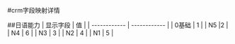 #crm字段映射详情

##日语能力
| 显示字段  |  值 |
| ------------ | ------------ |
| 0基础  | 1  |
|  N5 |2   |
| N4  | 6  |
|  N3 |  3 |
| N2  | 4  |
|  N1 | 5  |